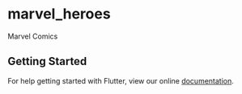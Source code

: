 # marvel_heroes

Marvel Comics 

## Getting Started

For help getting started with Flutter, view our online
[documentation](https://flutter.io/).
